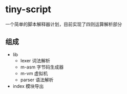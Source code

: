 # tiny-script
一个简单的脚本解释器计划，目前实现了四则运算解析部分

## 组成
- lib
  - lexer 词法解析
  - m-asm 字节码生成器
  - m-vm 虚拟机
  - parser 语法解析
- index 模块导出